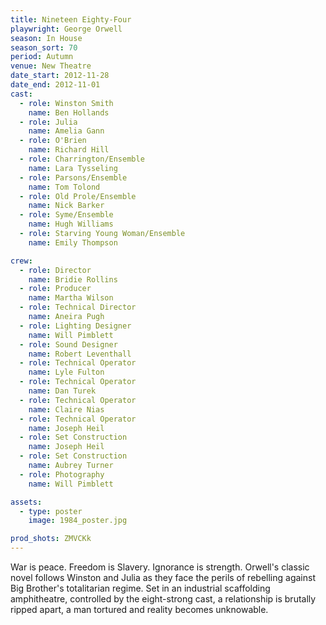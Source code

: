 ```yaml
---
title: Nineteen Eighty-Four
playwright: George Orwell
season: In House
season_sort: 70
period: Autumn
venue: New Theatre
date_start: 2012-11-28
date_end: 2012-11-01
cast:
  - role: Winston Smith
    name: Ben Hollands
  - role: Julia
    name: Amelia Gann
  - role: O'Brien
    name: Richard Hill
  - role: Charrington/Ensemble
    name: Lara Tysseling
  - role: Parsons/Ensemble
    name: Tom Tolond
  - role: Old Prole/Ensemble
    name: Nick Barker
  - role: Syme/Ensemble
    name: Hugh Williams
  - role: Starving Young Woman/Ensemble
    name: Emily Thompson

crew:
  - role: Director
    name: Bridie Rollins
  - role: Producer
    name: Martha Wilson
  - role: Technical Director
    name: Aneira Pugh
  - role: Lighting Designer
    name: Will Pimblett
  - role: Sound Designer
    name: Robert Leventhall
  - role: Technical Operator
    name: Lyle Fulton
  - role: Technical Operator
    name: Dan Turek
  - role: Technical Operator
    name: Claire Nias
  - role: Technical Operator
    name: Joseph Heil
  - role: Set Construction
    name: Joseph Heil
  - role: Set Construction
    name: Aubrey Turner
  - role: Photography
    name: Will Pimblett

assets:
  - type: poster
    image: 1984_poster.jpg

prod_shots: ZMVCKk
---
```


War is peace. Freedom is Slavery. Ignorance is strength. Orwell's classic novel follows Winston and Julia as they face the perils of rebelling against Big Brother's totalitarian regime. Set in an industrial scaffolding amphitheatre, controlled by the eight-strong cast, a relationship is brutally ripped apart, a man tortured and reality becomes unknowable.

